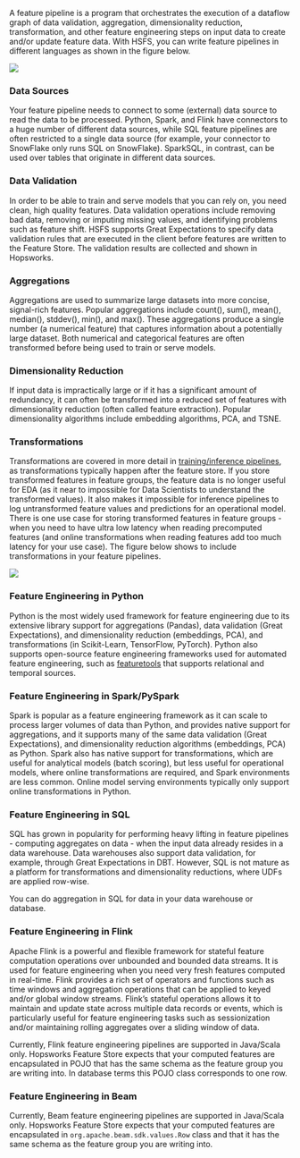 A feature pipeline is a program that orchestrates the execution of a dataflow graph of data validation, aggregation, dimensionality reduction, transformation, and other feature engineering steps on input data to create and/or update feature data. With HSFS, you can write feature pipelines in different languages as shown in the figure below. 

<img src="../../../../assets/images/concepts/fs/feature-pipelines.svg">

### Data Sources
Your feature pipeline needs to connect to some (external) data source to read the data to be processed. Python, Spark, and Flink have connectors to a huge number of different data sources, while SQL feature pipelines are often restricted to a single data source (for example, your connector to SnowFlake only runs SQL on SnowFlake). SparkSQL, in contrast, can be used over tables that originate in different  data sources.

### Data Validation
In order to be able to train and serve models that you can rely on, you need clean, high quality features. Data validation operations include removing bad data, removing or imputing missing values, and identifying problems such as feature shift. HSFS supports Great Expectations to specify data validation rules that are executed in the client before features are written to the Feature Store. The validation results are collected and shown in Hopsworks.

### Aggregations

Aggregations are used to summarize large datasets into more concise, signal-rich features. Popular aggregations include count(), sum(), mean(), median(), stddev(), min(), and max(). These aggregations produce a single number (a numerical feature) that captures information about a potentially large dataset. Both numerical and categorical features are often transformed before being used to train or serve models.

### Dimensionality Reduction
If input data is impractically large or if it has a significant amount of redundancy, it can often be transformed into a reduced set of features with dimensionality reduction (often called feature extraction). Popular dimensionality algorithms include embedding algorithms, PCA, and TSNE.

### Transformations
Transformations are covered in more detail in [training/inference pipelines](../feature_view/training_inference_pipelines.md), as transformations typically happen after the feature store. If you store transformed features in feature groups, the feature data is no longer useful for EDA (as it near to impossible for Data Scientists to understand the transformed values). It also makes it impossible for inference pipelines to log untransformed feature values and predictions for an operational model. There is one use case for storing transformed features in feature groups - when you need to have ultra low latency when reading precomputed features (and online transformations when reading features add too much latency for your use case). The figure below shows to include transformations in your feature pipelines. 

<img src="../../../../assets/images/concepts/fs/feature-pipelines-with-transformations.svg">

### Feature Engineering in Python
Python is the most widely used framework for feature engineering due to its extensive library support for aggregations (Pandas), data validation (Great Expectations), and dimensionality reduction (embeddings, PCA), and transformations (in Scikit-Learn, TensorFlow, PyTorch). Python also supports open-source feature engineering frameworks used for automated feature engineering, such as [featuretools](https://www.featuretools.com/) that supports relational and temporal sources.


### Feature Engineering in Spark/PySpark

Spark is popular as a feature engineering framework as it can scale to process larger volumes of data than Python, and provides native support for aggregations, and it supports many of the same data validation (Great Expectations), and dimensionality reduction algorithms (embeddings, PCA) as Python. Spark also has native support for transformations, which are useful for analytical models (batch scoring), but less useful for operational models, where online transformations are required, and Spark environments are less common. Online model serving environments typically only support online transformations in Python.

### Feature Engineering in SQL

SQL has grown in popularity for performing heavy lifting in feature pipelines - computing aggregates on data - when the input data already resides in a data warehouse. Data warehouses also support data validation, for example, through Great Expectations in DBT. However, SQL is not mature as a platform for transformations and dimensionality reductions, where UDFs are applied row-wise.

You can do aggregation in SQL for data in your data warehouse or database.


### Feature Engineering in Flink
Apache Flink is a powerful and flexible framework for stateful feature computation operations over unbounded and bounded data streams. It is used for feature engineering when you need very fresh features computed in real-time. Flink provides a rich set of operators and functions such as time windows and aggregation operations that can be applied to keyed and/or global window streams. Flink’s stateful operations allows it to maintain and update state across multiple data records or events, which is particularly useful for feature engineering tasks such as sessionization and/or maintaining rolling aggregates over a sliding window of data.

Currently, Flink feature engineering pipelines are supported in Java/Scala only. Hopsworks Feature Store expects that your computed features are encapsulated in POJO that has the same schema as the feature group you are writing into. In database terms this POJO class corresponds to one row.


### Feature Engineering in Beam
Currently, Beam feature engineering pipelines are supported in Java/Scala only. Hopsworks Feature Store expects that your computed features are encapsulated in `org.apache.beam.sdk.values.Row` class and that it has the same schema as the feature group you are writing into.